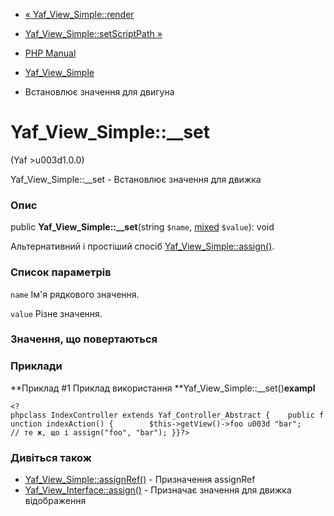 - [« Yaf_View_Simple::render](yaf-view-simple.render.md)
- [Yaf_View_Simple::setScriptPath
»](yaf-view-simple.setscriptpath.md)

- [PHP Manual](index.md)
- [Yaf_View_Simple](class.yaf-view-simple.md)
- Встановлює значення для двигуна

# Yaf_View_Simple::\_\_set

(Yaf \>u003d1.0.0)

Yaf_View_Simple::\_\_set - Встановлює значення для движка

### Опис

public **Yaf_View_Simple::\_\_set**(string `$name`,
[mixed](language.types.declarations.md#language.types.declarations.mixed)
`$value`): void

Альтернативний і простіший спосіб
[Yaf_View_Simple::assign()](yaf-view-simple.assign.md).

### Список параметрів

`name`
Ім'я рядкового значення.

`value`
Різне значення.

### Значення, що повертаються

### Приклади

**Приклад #1 Приклад використання **Yaf_View_Simple::\_\_set()**exampl**

` <?phpclass IndexController extends Yaf_Controller_Abstract {    public function indexAction() {        $this->getView()->foo u003d "bar"; // те ж, що і assign("foo", "bar"); }}?> `

### Дивіться також

- [Yaf_View_Simple::assignRef()](yaf-view-simple.assignref.md) -
Призначення assignRef
- [Yaf_View_Interface::assign()](yaf-view-interface.assign.md) -
Призначає значення для движка відображення
